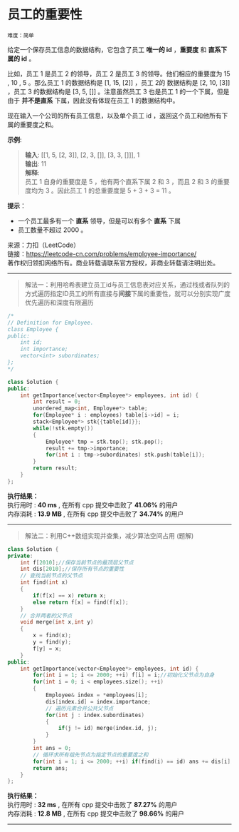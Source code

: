 # 员工的重要性 #  
`难度：简单` 

给定一个保存员工信息的数据结构，它包含了员工 **唯一的 id** ，**重要度** 和 **直系下属的 id** 。

比如，员工 1 是员工 2 的领导，员工 2 是员工 3 的领导。他们相应的重要度为 15 , 10 , 5 。那么员工 1 的数据结构是 [1, 15, [2]] ，员工 2的 数据结构是 [2, 10, [3]] ，员工 3 的数据结构是 [3, 5, []] 。注意虽然员工 3 也是员工 1 的一个下属，但是由于 **并不是直系** 下属，因此没有体现在员工 1 的数据结构中。

现在输入一个公司的所有员工信息，以及单个员工 id ，返回这个员工和他所有下属的重要度之和。

**示例**:  
>**输入**: [[1, 5, [2, 3]], [2, 3, []], [3, 3, []]], 1  
>**输出**: 11  
>**解释**:   
>员工 1 自身的重要度是 5 ，他有两个直系下属 2 和 3 ，而且 2 和 3 的重要度均为 3 。因此员工 1 的总重要度是 5 + 3 + 3 = 11 。

**提示**：  
- 一个员工最多有一个 **直系** 领导，但是可以有多个 **直系** 下属  
- 员工数量不超过 2000 。  

来源：力扣（LeetCode）  
链接：https://leetcode-cn.com/problems/employee-importance/  
著作权归领扣网络所有。商业转载请联系官方授权，非商业转载请注明出处。  

---  
>解法一：利用哈希表建立员工id与员工信息表对应关系，通过栈或者队列的方式遍历指定ID员工的所有直接与**间接**下属的重要性，就可以分别实现广度优先遍历和深度有限遍历  

```C++  
/*
// Definition for Employee.
class Employee {
public:
    int id;
    int importance;
    vector<int> subordinates;
};
*/

class Solution {
public:
    int getImportance(vector<Employee*> employees, int id) {
        int result = 0;
        unordered_map<int, Employee*> table;
        for(Employee* i : employees) table[i->id] = i;
        stack<Employee*> stk{{table[id]}};
        while(!stk.empty())
        {
            Employee* tmp = stk.top(); stk.pop();
            result += tmp->importance;
            for(int i : tmp->subordinates) stk.push(table[i]);
        }
        return result;
    }
};
```  

**执行结果：**  
执行用时 : **40 ms** , 在所有 cpp 提交中击败了 **41.06%** 的用户  
内存消耗 : **13.9 MB** , 在所有 cpp 提交中击败了 **34.74%** 的用户  

---  
>解法二：利用C++数组实现并查集，减少算法空间占用 (题解)  

```C++  
class Solution {
private:
    int f[2010];//保存当前节点的最顶层父节点
    int dis[2010];//保存所有节点的重要性
    // 查找当前节点的父节点
    int find(int x)
    {
        if(f[x] == x) return x;
        else return f[x] = find(f[x]);
    }
    // 合并两者的父节点
    void merge(int x,int y)
    {
        x = find(x);
        y = find(y);
        f[y] = x;
    }
public:
    int getImportance(vector<Employee*> employees, int id) {
        for(int i = 1; i <= 2000; ++i) f[i] = i;//初始化父节点为自身
        for(int i = 0; i < employees.size(); ++i)
        {
            Employee& index = *employees[i];
            dis[index.id] = index.importance;
            // 遍历元素合并公共父节点
            for(int j : index.subordinates)
            {
                if(j != id) merge(index.id, j);
            }
        }
        int ans = 0;
        // 循环求所有祖先节点为指定节点的重要度之和
        for(int i = 1; i <= 2000; ++i) if(find(i) == id) ans += dis[i];
        return ans;
    }
};
```  

**执行结果：**  
执行用时 : **32 ms** , 在所有 cpp 提交中击败了 **87.27%** 的用户  
内存消耗 : **12.8 MB** , 在所有 cpp 提交中击败了 **98.66%** 的用户  

---  